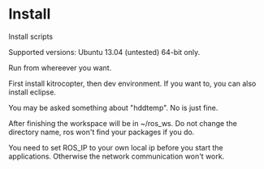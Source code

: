 Install
=======

Install scripts

Supported versions: Ubuntu 13.04 (untested)
64-bit only.

Run from whereever you want.

First install kitrocopter, then dev environment.
If you want to, you can also install eclipse.

You may be asked something about "hddtemp". No is just fine.

After finishing the workspace will be in ~/ros_ws. Do not change the directory name, ros won't find your packages if you do.

You need to set ROS_IP to your own local ip before you start the applications. Otherwise the network communication won't work.
